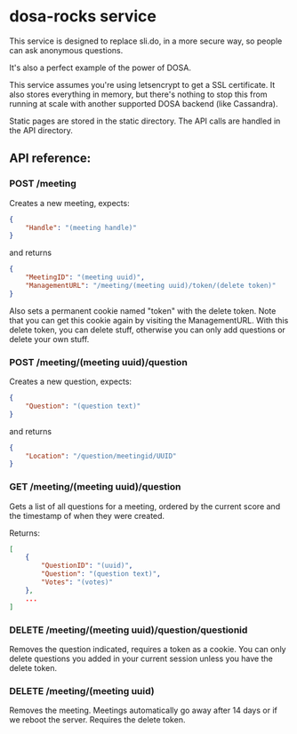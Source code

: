# dosa-rocks service

This service is designed to replace sli.do, in a more
secure way, so people can ask anonymous questions.

It's also a perfect example of the power of DOSA.

This service assumes you're using letsencrypt to get a
SSL certificate. It also stores everything in memory,
but there's nothing to stop this from running at scale
with another supported DOSA backend (like Cassandra).

Static pages are stored in the static directory.
The API calls are handled in the API directory.

## API reference:

### POST /meeting

Creates a new meeting, expects:

```json
{
	"Handle": "(meeting handle)"
}
```
and returns
```json
{
	"MeetingID": "(meeting uuid)",
	"ManagementURL": "/meeting/(meeting uuid)/token/(delete token)"
}
```

Also sets a permanent cookie named "token" with the delete token.
Note that you can get this cookie again by visiting the ManagementURL.
With this delete token, you can delete stuff, otherwise you can only
add questions or delete your own stuff.

### POST /meeting/(meeting uuid)/question

Creates a new question, expects:
```json
{
	"Question": "(question text)"
}
```
and returns
```json
{
	"Location": "/question/meetingid/UUID"
}
```

### GET /meeting/(meeting uuid)/question

Gets a list of all questions for a meeting, ordered
by the current score and the timestamp of when they
were created.

Returns:
```json
[
	{
		"QuestionID": "(uuid)",
		"Question": "(question text)",
		"Votes": "(votes)"
	},
	...
]
```

### DELETE /meeting/(meeting uuid)/question/questionid

Removes the question indicated, requires a token
as a cookie. You can only delete questions you added
in your current session unless you have the delete
token.

### DELETE /meeting/(meeting uuid)

Removes the meeting. Meetings automatically go away
after 14 days or if we reboot the server. Requires the
delete token.
